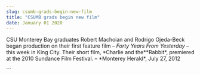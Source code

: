```yaml
---
slug: csumb-grads-begin-new-film
title: "CSUMB grads begin new film"
date: January 01 2020
---
```


 
<p>
  CSU Monterey Bay graduates Robert Machoian and Rodrigo Ojeda-Beck began
  production on their first feature film – <em>Forty Years From Yesterday</em> –
  this week in King City. Their short film, *Charlie and the**Rabbit*, premiered
  at the 2010 Sundance Film Festival. – *Monterey Herald*, July 27, 2012
</p>
```
